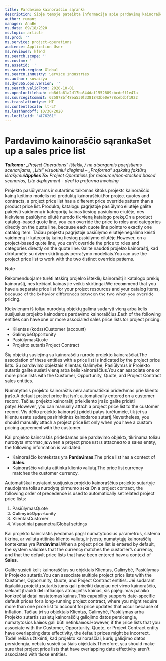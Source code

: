 ```yaml
---
title: Pardavimo kainoraščio sąranka
description: Šioje temoje pateikta informacija apie pardavimų kainoraščius, skirtus projektų kainodarai.
author: rumant
manager: AnnBe
ms.date: 09/18/2020
ms.topic: article
ms.prod: ''
ms.service: project-operations
audience: Application User
ms.reviewer: kfend
ms.search.scope: ''
ms.custom: ''
ms.assetid: ''
ms.search.region: Global
ms.search.industry: Service industries
ms.author: suvaidya
ms.dyn365.ops.version: ''
ms.search.validFrom: 2020-10-01
ms.openlocfilehash: eb8dfa61a2d17ba644daf1552889cbcde0f1e47a
ms.sourcegitcommit: 625878bf48ea530f3381843be0e778cebbbf1922
ms.translationtype: HT
ms.contentlocale: lt-LT
ms.lasthandoff: 10/30/2020
ms.locfileid: "4176261"
---
```

# <a name="set-up-a-sales-price-list"></a><span data-ttu-id="a436a-103">Pardavimo kainoraščio sąranka</span><span class="sxs-lookup"><span data-stu-id="a436a-103">Set up a sales price list</span></span>

<span data-ttu-id="a436a-104">_**Taikoma:** „Project Operations“ išteklių / ne atsargomis pagrįstiems scenarijams, „Lite“ visuotiniui diegimui – „Proforma“ sąskaitų faktūrų išrašymui_</span><span class="sxs-lookup"><span data-stu-id="a436a-104">_**Applies To:** Project Operations for resource/non-stocked based scenarios, Lite deployment - deal to proforma invoicing_</span></span>

<span data-ttu-id="a436a-105">Projekto pasiūlymams ir sutartims taikomas kitoks projekto kainoraščio kainų keitimo modelis nei produktų kainoraščiui.</span><span class="sxs-lookup"><span data-stu-id="a436a-105">For project quotes and contracts, a project price list has a different price override pattern than a product price list.</span></span> <span data-ttu-id="a436a-106">Produktų katalogu pagrįstoje pasiūlymo eilutėje galite pakeisti vaidmenų ir kategorijų kainas tiesiog pasiūlymo eilutėje, nes kiekviena pasiūlymo eilutė nurodo tik vieną katalogo prekę.</span><span class="sxs-lookup"><span data-stu-id="a436a-106">On a product catalog–based quote line, you can override the price to roles and categories directly on the quote line, because each quote line points to exactly one catalog item.</span></span> <span data-ttu-id="a436a-107">Tačiau projektu pagrįstoje pasiūlymo eilutėje negalima keisti vaidmenų ir kategorijų kainų tiesiog pasiūlymo eilutėje.</span><span class="sxs-lookup"><span data-stu-id="a436a-107">However, on a project-based quote line, you can't override the price to roles and categories directly on the quote line.</span></span> <span data-ttu-id="a436a-108">Galite naudoti projekto kainoraštį, kad dirbtumėte su dviem skirtingais perrašymo modeliais.</span><span class="sxs-lookup"><span data-stu-id="a436a-108">You can use the project price list to work with the two distinct override patterns.</span></span>

> [!NOTE]
> <span data-ttu-id="a436a-109">Rekomenduojame turėti atskirą projekto išteklių kainoraštį ir katalogo prekių kainoraštį, nes keičiant kainas jie veikia skirtingai.</span><span class="sxs-lookup"><span data-stu-id="a436a-109">We recommend that you have a separate price list for your project resources and your catalog items, because of the behavior differences between the two when you override pricing.</span></span>

<span data-ttu-id="a436a-110">Kiekvienam iš toliau nurodytų objektų galima sudaryti vieną arba kelis susijusius projekto kainodaros pardavimo kainoraščius.</span><span class="sxs-lookup"><span data-stu-id="a436a-110">Each of the following entities can have one or more associated sales price lists for project pricing:</span></span>

- <span data-ttu-id="a436a-111">Klientas (kodas)</span><span class="sxs-lookup"><span data-stu-id="a436a-111">Customer (account)</span></span> 
- <span data-ttu-id="a436a-112">Galimybė</span><span class="sxs-lookup"><span data-stu-id="a436a-112">Opportunity</span></span> 
- <span data-ttu-id="a436a-113">Pasiūlymas</span><span class="sxs-lookup"><span data-stu-id="a436a-113">Quote</span></span> 
- <span data-ttu-id="a436a-114">Projekto sutartis</span><span class="sxs-lookup"><span data-stu-id="a436a-114">Project Contract</span></span>

<span data-ttu-id="a436a-115">Šių objektų susiejimą su kainoraščiu nurodo projekto kainoraščiai.</span><span class="sxs-lookup"><span data-stu-id="a436a-115">The association of these entities with a price list is indicated by the project price lists.</span></span> <span data-ttu-id="a436a-116">Su pardavimo objektais Klientas, Galimybė, Pasiūlymas ir Projekto sutartis galite susieti vieną arba kelis kainoraščius.</span><span class="sxs-lookup"><span data-stu-id="a436a-116">You can associate one or more price lists with the Customer, Opportunity, Quote, and Project Contract sales entities.</span></span>

<span data-ttu-id="a436a-117">Numatytasis projekto kainoraštis nėra automatiškai pridedamas prie kliento įrašo.</span><span class="sxs-lookup"><span data-stu-id="a436a-117">A default project price list isn't automatically entered on a customer record.</span></span> <span data-ttu-id="a436a-118">Tačiau projekto kainoraštį prie kliento įrašo galite pridėti patys.</span><span class="sxs-lookup"><span data-stu-id="a436a-118">However, you can manually attach a project price list to the customer record.</span></span> <span data-ttu-id="a436a-119">Vis dėlto projekto kainoraštį pridėti patys turėtumėte, tik jei su klientu esate sudarę pasirinktinės kainodaros sutartį.</span><span class="sxs-lookup"><span data-stu-id="a436a-119">Nevertheless, you should manually attach a project price list only when you have a custom pricing agreement with the customer.</span></span> 

<span data-ttu-id="a436a-120">Kai projekto kainoraštis pridedamas prie pardavimo objekto, tikrinama toliau nurodyta informacija:</span><span class="sxs-lookup"><span data-stu-id="a436a-120">When a project price list is attached to a sales entity, the following information is validated:</span></span>

- <span data-ttu-id="a436a-121">Kainoraščio kontekstas yra **Pardavimas**.</span><span class="sxs-lookup"><span data-stu-id="a436a-121">The price list has a context of **Sales**.</span></span> 
- <span data-ttu-id="a436a-122">Kainoraščio valiuta atitinka kliento valiutą.</span><span class="sxs-lookup"><span data-stu-id="a436a-122">The price list currency matches the customer currency.</span></span> 

<span data-ttu-id="a436a-123">Automatiškai nustatant susijusius projekto kainoraščius projekto sutartyje naudojama toliau nurodytą pirmumo seka:</span><span class="sxs-lookup"><span data-stu-id="a436a-123">On a project contract, the following order of precedence is used to automatically set related project price lists:</span></span>

1. <span data-ttu-id="a436a-124">Pasiūlymas</span><span class="sxs-lookup"><span data-stu-id="a436a-124">Quote</span></span>
2. <span data-ttu-id="a436a-125">Galimybė</span><span class="sxs-lookup"><span data-stu-id="a436a-125">Opportunity</span></span>
3. <span data-ttu-id="a436a-126">Klientas</span><span class="sxs-lookup"><span data-stu-id="a436a-126">Customer</span></span> 
4. <span data-ttu-id="a436a-127">Visuotiniai parametrai</span><span class="sxs-lookup"><span data-stu-id="a436a-127">Global settings</span></span> 

<span data-ttu-id="a436a-128">Kai projekto kainoraštis įvedamas pagal numatytuosius parametrus, sistema tikrina, ar valiuta atitinka kliento valiutą, ir įvestų numatytųjų kainoraščių kontekstas yra **Pardavimai**.</span><span class="sxs-lookup"><span data-stu-id="a436a-128">When a project price list is entered by default, the system validates that the currency matches the customer’s currency, and that the default price lists that have been entered have a context of **Sales**.</span></span>

<span data-ttu-id="a436a-129">Galite susieti kelis kainoraščius su objektais Klientas, Galimybė, Pasiūlymas ir Projekto sutartis.</span><span class="sxs-lookup"><span data-stu-id="a436a-129">You can associate multiple project price lists with the Customer, Opportunity, Quote, and Project Contract entities.</span></span> <span data-ttu-id="a436a-130">Jei sudarant ilgalaikių projektų sutartis jums gali prireikti daugiau nei vieno kainoraščio, siekiant įtraukti dėl infliacijos atnaujintas kainas, šis pajėgumas palaiko konkrečiai datai nustatomas kainas.</span><span class="sxs-lookup"><span data-stu-id="a436a-130">This capability supports date-specific default prices for a long-running project contract, where you might require more than one price list to account for price updates that occur because of inflation.</span></span> <span data-ttu-id="a436a-131">Tačiau jei su objektais Klientas, Galimybė, Pasiūlymas arba Projekto sutartis susietų kainoraščių galiojimo datos persidengia, numatytosios kainos gali būti netinkamos.</span><span class="sxs-lookup"><span data-stu-id="a436a-131">However, if the price lists that you associate with the Customer, Opportunity, Quote, or Project Contract entity have overlapping date effectivity, the default prices might be incorrect.</span></span> <span data-ttu-id="a436a-132">Todėl reikia užtikrinti, kad projekto kainoraščiai, kurių galiojimo datos persidengia, nebūtų susieti su šiais objektais.</span><span class="sxs-lookup"><span data-stu-id="a436a-132">Therefore, you should make sure that project price lists that have overlapping date effectivity aren't associated with those entities.</span></span>

